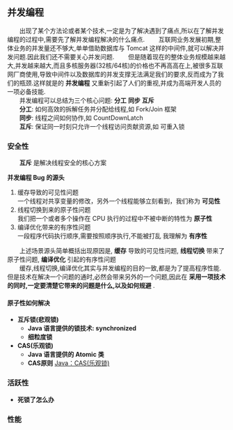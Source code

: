 ## 并发编程

　　出现了某个方法论或者某个技术,一定是为了解决遇到了痛点,所以在了解并发编程的过程中,需要先了解并发编程解决的什么痛点.
　　互联网业务发展初期,整体业务的并发量还不够大,单单借助数据库与 Tomcat 这样的中间件,就可以解决并发问题.因此我们还不需要关心并发问题.
　　但是随着现在的整体业务规模越来越大,并发越来越大,而且多核服务器(32核/64核)的价格也不再高高在上,被很多互联网厂商使用,导致中间件以及数据库的并发支撑无法满足我们的要求,反而成为了我们的瓶颈.这样就是的 **并发编程** 又重新引起了人们的重视,并成为高端开发人员的一项必备技能.  
　　并发编程可以总结为三个核心问题: **分工** **同步** **互斥**  
　　**分工**: 如何高效的拆解任务并分配给线程,如 Fork/Join 框架  
　　**同步**: 线程之间如何协作,如 CountDownLatch   
　　**互斥**: 保证同一时刻只允许一个线程访问贡献资源,如 可重入锁  

### 安全性
　　**互斥** 是解决线程安全的核心方案

**并发编程 Bug 的源头**  
1. 缓存导致的可见性问题  
一个线程对共享变量的修改，另外一个线程能够立刻看到，我们称为 **可见性**  
2. 线程切换到来的原子性问题  
我们把一个或者多个操作在 CPU 执行的过程中不被中断的特性为 **原子性**  
3. 编译优化带来的有序性问题  
一段程序代码执行顺序,需要按照顺序执行,不能被打乱 我理解为 **有序性**  

　　上述场景源头简单概括出现原因是, **缓存** 导致的可见性问题, **线程切换** 带来了原子性问题, **编译优化** 引起的有序性问题  
　　缓存,线程切换,编译优化其实与并发编程的目的一致,都是为了提高程序性能. 但是技术在解决一个问题的通时,必然会带来另外的一个问题,因此在 **采用一项技术的同时,一定要清楚它带来的问题是什么,以及如何规避** .

#### 原子性如何解决  
- **互斥锁(悲观锁)**  
  - **Java 语言提供的锁技术: synchronized**
  - **细粒度锁**
- **CAS(乐观锁)**
  - **Java 语言提供的 Atomic 类**
  - **CAS原则**   [Java：CAS(乐观锁)](https://www.jianshu.com/p/ae25eb3cfb5d)

### 活跃性  
- **死锁了怎么办**  


### 性能  
